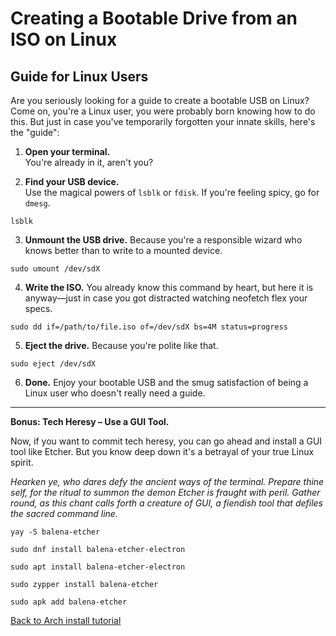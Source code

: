 # Creating a Bootable Drive from an ISO on Linux

## Guide for Linux Users

Are you seriously looking for a guide to create a bootable USB on Linux? Come on, you're a Linux user, you were probably born knowing how to do this.
But just in case you've temporarily forgotten your innate skills, here's the "guide":

1. **Open your terminal.**  
You're already in it, aren't you?

2. **Find your USB device.**  
Use the magical powers of `lsblk` or `fdisk`. If you're feeling spicy, go for `dmesg`.

```
lsblk
```

3. **Unmount the USB drive.**
Because you're a responsible wizard who knows better than to write to a mounted device.

```
sudo umount /dev/sdX
```

4. **Write the ISO.**
You already know this command by heart, but here it is anyway—just in case you got distracted watching neofetch flex your specs.
```
sudo dd if=/path/to/file.iso of=/dev/sdX bs=4M status=progress
```

5. **Eject the drive.**
Because you're polite like that.

```
sudo eject /dev/sdX
```

6. **Done.**
Enjoy your bootable USB and the smug satisfaction of being a Linux user who doesn't really need a guide.

---------------------------------------------------------------------------------------------------------------------------------

**Bonus: Tech Heresy – Use a GUI Tool.**

Now, if you want to commit tech heresy, you can go ahead and install a GUI tool like Etcher. But you know deep down it's a betrayal of your true Linux spirit.

*Hearken ye, who dares defy the ancient ways of the terminal. Prepare thine self, for the ritual to summon the demon Etcher is fraught with peril. Gather round, as this chant calls forth a creature of GUI, a fiendish tool that defiles the sacred command line.*

```
yay -S balena-etcher
```
```
sudo dnf install balena-etcher-electron
```
```
sudo apt install balena-etcher-electron
```
```
sudo zypper install balena-etcher
```
```
sudo apk add balena-etcher
```

[Back to Arch install tutorial](ARCHINSTALL_GUIDE.md)
